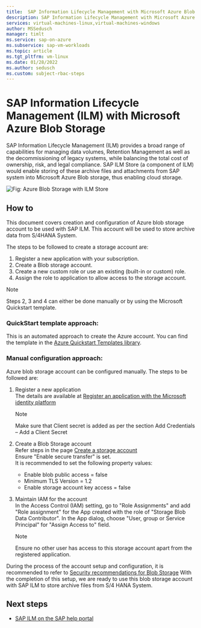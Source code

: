```yaml
---
title:  SAP Information Lifecycle Management with Microsoft Azure Blob Storage | Microsoft Docs
description: SAP Information Lifecycle Management with Microsoft Azure Blob Storage
services: virtual-machines-linux,virtual-machines-windows
author: MSSedusch
manager: timlt
ms.service: sap-on-azure
ms.subservice: sap-vm-workloads
ms.topic: article
ms.tgt_pltfrm: vm-linux
ms.date: 01/28/2022
ms.author: sedusch
ms.custom: subject-rbac-steps
---
```

# SAP Information Lifecycle Management (ILM) with Microsoft Azure Blob Storage

SAP Information Lifecycle Management (ILM) provides a broad range of capabilities for managing data
volumes, Retention Management as well as the decommissioning of legacy systems, while balancing the
total cost of ownership, risk, and legal compliance. SAP ILM Store (a component of ILM) would enable
storing of these archive files and attachments from SAP system into Microsoft Azure Blob storage, thus
enabling cloud storage.

![Fig: Azure Blob Storage with ILM Store](media/sap-information-lifecycle-management/ilm-azure.png)

## How to

This document covers creation and configuration of Azure blob storage account to be used with SAP
ILM. This account will be used to store archive data from S/4HANA System.

The steps to be followed to create a storage account are:

1. Register a new application with your subscription.
2. Create a Blob storage account.
3. Create a new custom role or use an existing (built-in or custom) role.
4. Assign the role to application to allow access to the storage account.

> [!NOTE]
> Steps 2, 3 and 4 can either be done manually or by using the Microsoft Quickstart template.

### QuickStart template approach:

This is an automated approach to create the Azure account. You can find the template in the [Azure Quickstart Templates library](https://azure.microsoft.com/resources/templates/sap-ilm-store/).

### Manual configuration approach:
Azure blob storage account can be configured manually.
The steps to be followed are:

1. Register a new application  
The details are available at [Register an application with the Microsoft identity platform](../../active-directory/develop/quickstart-register-app.md)

   > [!NOTE]
   > Make sure that Client secret is added as per the section Add Credentials – Add a Client Secret

1. Create a Blob Storage account  
Refer steps in the page [Create a storage account](../../storage/common/storage-account-create.md?tabs=azure-portal)  
Ensure "Enable secure transfer" is set.  
It is recommended to set the following property values:  
   * Enable blob public access = false  
   * Minimum TLS Version = 1.2  
   * Enable storage account key access = false  
1. Maintain IAM for the account  
In the Access Control (IAM) setting, go to "Role Assignments" and add "Role assignment" for
the App created with the role of "Storage Blob Data Contributor". In the App dialog, choose
"User, group or Service Principal" for "Assign Access to" field.

   > [!NOTE]
   > Ensure no other user has access to this storage account apart from the registered application.

During the process of the account setup and configuration, it is recommended to refer to [Security recommendations for Blob Storage](../../storage/blobs/security-recommendations.md)
With the completion of this setup, we are ready to use this blob storage account with SAP ILM
to store archive files from S/4 HANA System.

## Next steps

* [SAP ILM on the SAP help portal](https://help.sap.com/doc/c3b6eda797634474b7a3aac5a48e84d5/1610%20001/en-US/frameset.htm)
